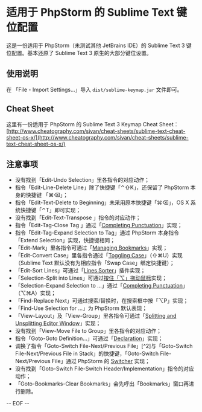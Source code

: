 # 适用于 PhpStorm 的 Sublime Text 键位配置

这是一份适用于 PhpStorm（未测试其他  JetBrains IDE）的 Sublime Text 3 键位配置。基本还原了 Sublime Text 3 原生的大部分键位设置。

## 使用说明
在 「File - Import Settings…」导入 `dist/sublime-keymap.jar` 文件即可。

## Cheat Sheet
这里有一份适用于 PhpStorm 的 Sublime Text 3 Keymap Cheat Sheet：  
[http://www.cheatography.com/sivan/cheat-sheets/sublime-text-cheat-sheet-os-x/](http://www.cheatography.com/sivan/cheat-sheets/sublime-text-cheat-sheet-os-x/)

## 注意事项

* 没有找到「Edit-Undo Selection」里各指令的对应动作；
* 指令「Edit-Line-Delete Line」除了快捷键「⌃⇧K」，还保留了 PhpStorm 本身的快捷键 「⌘⌫」；
* 指令「Edit-Text-Delete to Beginning」未采用原本快捷键「⌘⌫」，OS X 系统快捷键「⌃T」即可实现；
* 没有找到「Edit-Text-Transpose 」指令的对应动作；
* 指令「Edit-Tag-Close Tag 」通过「[Completing Punctuation](https://www.jetbrains.com/phpstorm/help/completing-punctuation.html)」实现；
* 指令「Edit-Tag-Expand Selection to Tag」通过 PhpStorm 本身指令「Extend Selection」实现，快捷键相同；
* 「Edit-Mark」里各指令可通过「[Managing Bookmarks](https://www.jetbrains.com/phpstorm/help/managing-bookmarks.html)」实现；
* 「Edit-Convert Case」里各指令通过「[Toggling Case](https://www.jetbrains.com/phpstorm/help/toggling-case.html)」（⇧⌘U）实现（Sublime Text 默认没有为相应指令「Swap Case」绑定快捷键）；
* 「Edit-Sort Lines」可通过「[Lines Sorter](https://plugins.jetbrains.com/plugin/5919)」插件实现；
* 「Selection-Split into Lines」可通过[按住「⌥」拖动鼠标](http://youtrack.jetbrains.com/issue/IDEA-122181)实现；
* 「Selection-Expand Selection to …」通过「[Completing Punctuation](https://www.jetbrains.com/phpstorm/help/completing-punctuation.html)」（⌥⌘A）实现；
* 「Find-Replace Next」可通过搜索/替换时，在搜索框中按「⌥P」实现；
* 「Find-Use Selection for …」为 PhpStorm 默认表现；
* 「View-Layout」及「View-Group」里各指令可通过「[Splitting and Unsplitting Editor Window](https://www.jetbrains.com/phpstorm/help/splitting-and-unsplitting-editor-window.html)」实现；
* 没有找到「View-Move File to Group」里各指令的对应动作；
* 指令「Goto-Goto Definition…」可通过「[Declaration](https://www.jetbrains.com/phpstorm/help/navigating-to-declaration-or-type-declaration-of-a-symbol.html)」实现；
* 调换了指令「Goto-Switch File-Next/Previous File」[^2]与「Goto-Switch File-Next/Previous File in Stack」的快捷键，「Goto-Switch File-Next/Previous File」通过 PhpStorm 的 [Switcher](https://www.jetbrains.com/phpstorm/help/navigating-between-files-and-tool-windows.html) 实现；
* 没有找到「Goto-Switch File-Switch Header/Implementation」指令的对应动作；
* 「Goto-Bookmarks-Clear Bookmarks」会先呼出「Bookmarks」窗口再进行删除。

-- EOF --